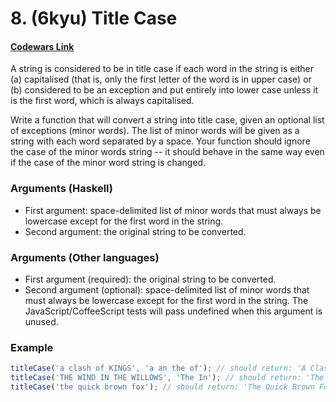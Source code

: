 # 8. (6kyu) Title Case

#### [Codewars Link](https://www.codewars.com/kata/5202ef17a402dd033c000009)

A string is considered to be in title case if each word in the string is either (a) capitalised (that is, only the first letter of the word is in upper case) or (b) considered to be an exception and put entirely into lower case unless it is the first word, which is always capitalised.

Write a function that will convert a string into title case, given an optional list of exceptions (minor words). The list of minor words will be given as a string with each word separated by a space. Your function should ignore the case of the minor words string -- it should behave in the same way even if the case of the minor word string is changed.

### Arguments (Haskell)

- First argument: space-delimited list of minor words that must always be lowercase except for the first word in the string.
- Second argument: the original string to be converted.

### Arguments (Other languages)

- First argument (required): the original string to be converted.
- Second argument (optional): space-delimited list of minor words that must always be lowercase except for the first word in the string. The JavaScript/CoffeeScript tests will pass undefined when this argument is unused.

### Example

```javascript
titleCase('a clash of KINGS', 'a an the of'); // should return: 'A Clash of Kings'
titleCase('THE WIND IN THE WILLOWS', 'The In'); // should return: 'The Wind in the Willows'
titleCase('the quick brown fox'); // should return: 'The Quick Brown Fox'
```

